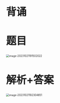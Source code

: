 # 背诵





# 题目

<img src="https://cvp.oss-cn-shanghai.aliyuncs.com/picgo/202310211915175.png" alt="image-20231021191502022" style="zoom:50%;" />



# 解析+答案

<img src="https://cvp.oss-cn-shanghai.aliyuncs.com/picgo/202310211923816.png" alt="image-20231021192304651" style="zoom:50%;" />




